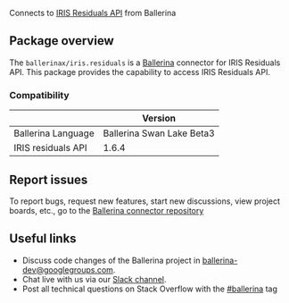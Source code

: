 Connects to [IRIS Residuals API](https://www.iriscrm.com/api) from Ballerina

## Package overview
The `ballerinax/iris.residuals` is a [Ballerina](https://ballerina.io/) connector for IRIS Residuals API.
This package provides the capability to access IRIS Residuals API.

### Compatibility
|                               | Version                         |
|-------------------------------|---------------------------------|
| Ballerina Language            | Ballerina Swan Lake Beta3       | 
| IRIS residuals API            | 1.6.4                           |

## Report issues
To report bugs, request new features, start new discussions, view project boards, etc., go to the [Ballerina connector repository](https://github.com/ballerina-platform/ballerinax-openapi-connectors)

## Useful links
- Discuss code changes of the Ballerina project in [ballerina-dev@googlegroups.com](mailto:ballerina-dev@googlegroups.com).
- Chat live with us via our [Slack channel](https://ballerina.io/community/slack/).
- Post all technical questions on Stack Overflow with the [#ballerina](https://stackoverflow.com/questions/tagged/ballerina) tag
